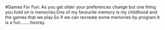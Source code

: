 #Games For Fun:
As you get older your preferences change but one thing you hold on is memories.One of my favourite memory is my childhood and the games that we play.So if we can recreate some memories by program.It is a fun........hooray.
